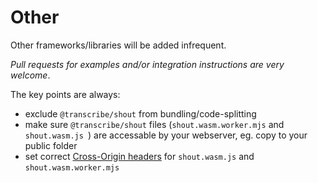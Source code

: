 # Other

Other frameworks/libraries will be added infrequent.

_Pull requests for examples and/or integration instructions are very welcome_.

The key points are always:

- exclude `@transcribe/shout` from bundling/code-splitting
- make sure `@transcribe/shout` files (`shout.wasm.worker.mjs` and `shout.wasm.js `) are accessable by your webserver, eg. copy to your public folder
- set correct [Cross-Origin headers](/docs/prerequisite) for `shout.wasm.js` and `shout.wasm.worker.mjs`
